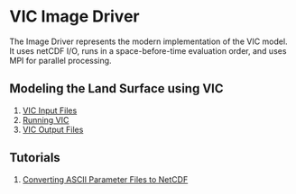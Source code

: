 # VIC Image Driver

The Image Driver represents the modern implementation of the VIC model.  It uses netCDF I/O, runs in a space-before-time evaluation order, and uses MPI for parallel processing.  

## Modeling the Land Surface using VIC
1.  [VIC Input Files](Inputs.md)
2.  [Running VIC](RunVIC.md)
3.  [VIC Output Files](Outputs.md)

## Tutorials
1.  [Converting ASCII Parameter Files to NetCDF](Ascii_to_NetCDF_params.md)
